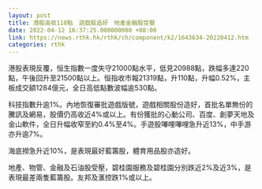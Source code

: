 ```yaml
---
layout: post
title: 港股高收110點　遊戲股造好　地產金融股受壓
date: 2022-04-12 16:37:25.000000000 +08:00
link: https://news.rthk.hk/rthk/ch/component/k2/1643634-20220412.htm
categories: rthk
---
```


港股表現反覆，恒生指數一度失守21000點水平，低見20988點，跌幅多達220點，午後回升至21500點以上。恒指收市報21319點，升110點，升幅0.52%，主板成交額1284億元，全日高低點數波幅逾530點。

科技指數升逾1%。內地恢復審批遊戲版號，遊戲相關股份造好，首批名單無份的騰訊及網易，股價仍高收近4%或以上。有份獲批的心動公司、百度、創夢天地及金山軟件，全日升幅收窄至約0.4%至4%。手遊股嗶哩嗶哩急升近13%，中手游亦升逾7%。

海底撈急升近10%，是表現最好藍籌股，體育用品股亦造好。

地產、物管、金融及石油股受壓，碧桂園服務及碧桂園分別跌近2%及近3%，是表現最差兩隻藍籌股。友邦及滙控跌1%或以上。
